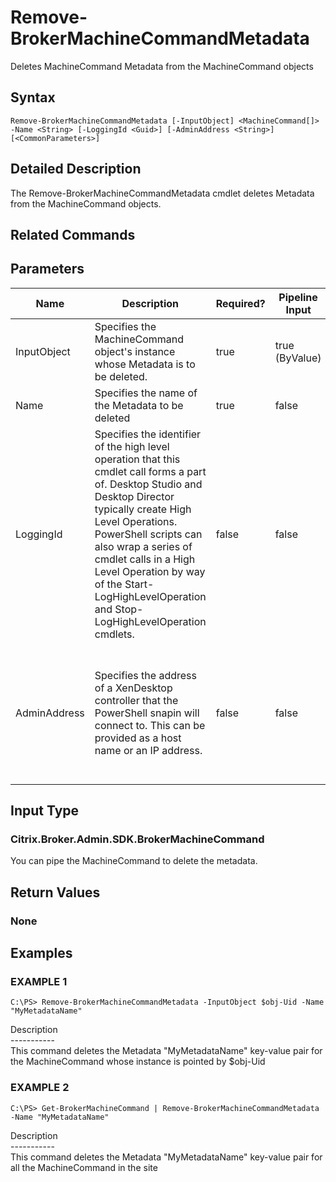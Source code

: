 ﻿# Remove-BrokerMachineCommandMetadata

   Deletes MachineCommand Metadata from the MachineCommand objects

## Syntax
```
Remove-BrokerMachineCommandMetadata [-InputObject] <MachineCommand[]> -Name <String> [-LoggingId <Guid>] [-AdminAddress <String>] [<CommonParameters>]
```

## Detailed Description
   The Remove-BrokerMachineCommandMetadata cmdlet deletes Metadata from the MachineCommand objects.

## Related Commands
## Parameters

| Name   | Description | Required? | Pipeline Input | Default Value |
| --- | --- | --- | --- | --- |
| InputObject | Specifies the MachineCommand object's instance whose Metadata is to be deleted. | true | true (ByValue) |  |
| Name | Specifies the name of the Metadata to be deleted | true | false |  |
| LoggingId | Specifies the identifier of the high level operation that this cmdlet call forms a part of. Desktop Studio and Desktop Director typically create High Level Operations. PowerShell scripts can also wrap a series of cmdlet calls in a High Level Operation by way of the Start-LogHighLevelOperation and Stop-LogHighLevelOperation cmdlets. | false | false |  |
| AdminAddress | Specifies the address of a XenDesktop controller that the PowerShell snapin will connect to. This can be provided as a host name or an IP address. | false | false | Localhost. Once a value is provided by any cmdlet, this value will become the default. |

## Input Type
### Citrix.Broker.Admin.SDK.BrokerMachineCommand
   You can pipe the MachineCommand to delete the metadata.
## Return Values
### None
   
## Examples

### EXAMPLE 1
```
C:\PS> Remove-BrokerMachineCommandMetadata -InputObject $obj-Uid -Name "MyMetadataName"
```
   Description<br>-----------<br>This command deletes the Metadata "MyMetadataName" key-value pair for the MachineCommand whose instance is pointed by $obj-Uid
### EXAMPLE 2
```
C:\PS> Get-BrokerMachineCommand | Remove-BrokerMachineCommandMetadata -Name "MyMetadataName"
```
   Description<br>-----------<br>This command deletes the Metadata "MyMetadataName" key-value pair for all the MachineCommand in the site
